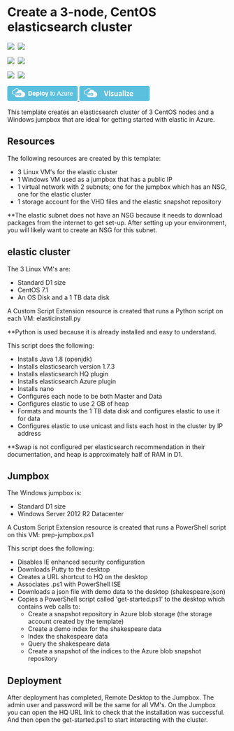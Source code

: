 # Create a 3-node, CentOS elasticsearch cluster

<IMG SRC="https://azbotstorage.blob.core.windows.net/badges/elasticsearch-centos-3node/PublicLastTestDate.svg" />&nbsp;
<IMG SRC="https://azbotstorage.blob.core.windows.net/badges/elasticsearch-centos-3node/PublicDeployment.svg" />&nbsp;

<IMG SRC="https://azbotstorage.blob.core.windows.net/badges/elasticsearch-centos-3node/FairfaxLastTestDate.svg" />&nbsp;
<IMG SRC="https://azbotstorage.blob.core.windows.net/badges/elasticsearch-centos-3node/FairfaxDeployment.svg" />&nbsp;

<IMG SRC="https://azbotstorage.blob.core.windows.net/badges/elasticsearch-centos-3node/BestPracticeResult.svg" />&nbsp;
<IMG SRC="https://azbotstorage.blob.core.windows.net/badges/elasticsearch-centos-3node/CredScanResult.svg" />&nbsp;


<a href="https://portal.azure.com/#create/Microsoft.Template/uri/https%3A%2F%2Fraw.githubusercontent.com%2FAzure%2Fazure-quickstart-templates%2Fmaster%2Felasticsearch-centos-3node%2Fazuredeploy.json" target="_blank">
    <img src="https://raw.githubusercontent.com/Azure/azure-quickstart-templates/master/1-CONTRIBUTION-GUIDE/images/deploytoazure.png"/>
</a>
<a href="http://armviz.io/#/?load=https%3A%2F%2Fraw.githubusercontent.com%2FAzure%2Fazure-quickstart-templates%2Fmaster%2Felasticsearch-centos-3node%2Fazuredeploy.json" target="_blank">
    <img src="https://raw.githubusercontent.com/Azure/azure-quickstart-templates/master/1-CONTRIBUTION-GUIDE/images/visualizebutton.png"/>
</a>

This template creates an elasticsearch cluster of 3 CentOS nodes and a Windows jumpbox that are ideal for getting started with elastic in Azure. 



## Resources

The following resources are created by this template:

- 3 Linux VM's for the elastic cluster 
- 1 Windows VM used as a jumpbox that has a public IP
- 1 virtual network with 2 subnets; one for the jumpbox which has an NSG, one for the elastic cluster
- 1 storage account for the VHD files and the elastic snapshot repository

**The elastic subnet does not have an NSG because it needs to download packages from the internet to get set-up. After setting up your environment, you will likely want to create an NSG for this subnet. 


## elastic cluster

The 3 Linux VM's are:

- Standard D1 size
- CentOS 7.1
- An OS Disk and a 1 TB data disk

A Custom Script Extension resource is created that runs a Python script on each VM: elasticinstall.py 

**Python is used because it is already installed and easy to understand. 

This script does the following:

- Installs Java 1.8 (openjdk)
- Installs elasticsearch version 1.7.3
- Installs elasticsearch HQ plugin
- Installs elasticsearch Azure plugin
- Installs nano
- Configures each node to be both Master and Data
- Configures elastic to use 2 GB of heap
- Formats and mounts the 1 TB data disk and configures elastic to use it for data
- Configures elastic to use unicast and lists each host in the cluster by IP address

**Swap is not configured per elasticsearch recommendation in their documentation, and heap is approximately half of RAM in D1.


## Jumpbox

The Windows jumpbox is:

- Standard D1 size
- Windows Server 2012 R2 Datacenter

A Custom Script Extension resource is created that runs a PowerShell script on this VM: prep-jumpbox.ps1 

This script does the following:

- Disables IE enhanced security configuration
- Downloads Putty to the desktop
- Creates a URL shortcut to HQ on the desktop
- Associates .ps1 with PowerShell ISE
- Downloads a json file with demo data to the desktop (shakespeare.json)
- Copies a PowerShell script called 'get-started.ps1' to the desktop which contains web calls to:
	- Create a snapshot repository in Azure blob storage (the storage account created by the template)
	- Create a demo index for the shakespeare data
	- Index the shakespeare data
	- Query the shakespeare data
	- Create a snapshot of the indices to the Azure blob snapshot repository


## Deployment

After deployment has completed, Remote Desktop to the Jumpbox. The admin user and password will be the same for all VM's. On the Jumpbox you can open the HQ URL link to check that the installation was successful. And then open the get-started.ps1 to start interacting with the cluster.  








